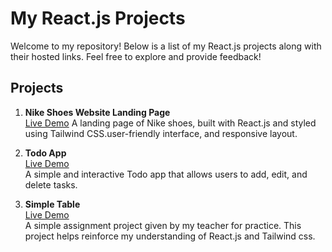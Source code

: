 # My React.js Projects

Welcome to my repository! Below is a list of my React.js projects along with their hosted links. Feel free to explore and provide feedback!

## Projects

1. **Nike Shoes Website Landing Page**  
   [Live Demo](  https://vercel.live/link/nike-website-landing-page-blond.vercel.app?via=deployment-domains-list&p=1  )
   A landing page of Nike shoes, built with React.js and styled using
   Tailwind CSS.user-friendly interface, and responsive layout.


2. **Todo App**  
   [Live Demo](https://vercel.live/link/todo-app-two-liart-17.vercel.app?via=deployment-domains-list&p=1)  
   A simple and interactive Todo app that allows users to add, edit, and delete tasks.

3. **Simple Table**  
   [Live Demo](https://vercel.live/link/simple-table-gamma.vercel.app?via=project-dashboard-alias-list&p=1)  
   A simple assignment project given by my teacher for practice. This project helps reinforce my understanding of React.js and Tailwind css.
